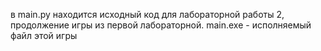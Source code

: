 в main.py находится исходный код для лабораторной работы 2, продолжение игры из первой лабораторной.
main.exe - исполняемый файл этой игры
